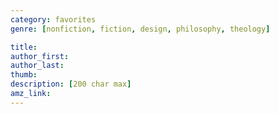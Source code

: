 ```yaml
---
category: favorites
genre: [nonfiction, fiction, design, philosophy, theology]

title: 
author_first:
author_last:
thumb: 
description: [200 char max]
amz_link: 
---
```


